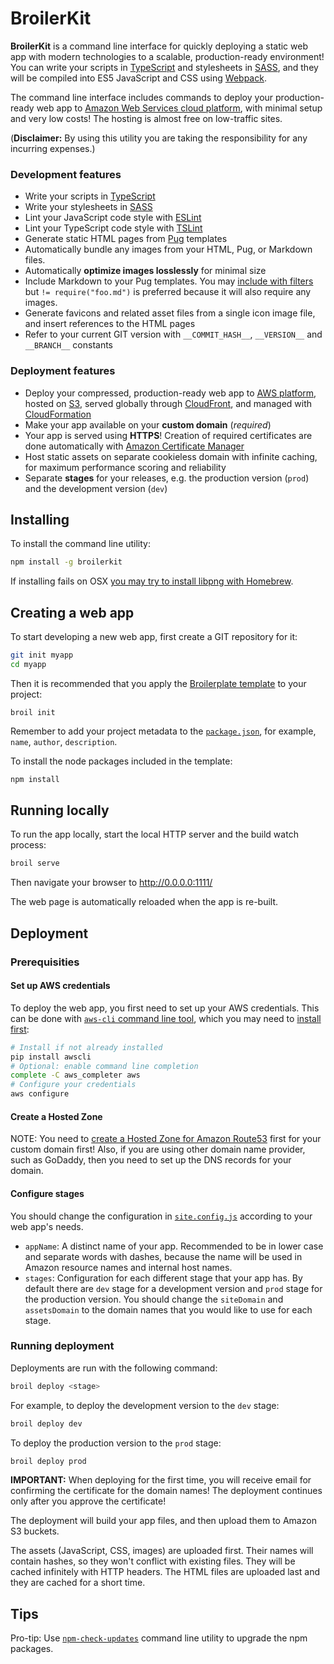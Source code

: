 # BroilerKit

**BroilerKit** is a command line interface for quickly deploying a static web app with modern technologies to a scalable, production-ready environment! You can write your scripts in [TypeScript](http://www.typescriptlang.org/) and stylesheets in [SASS](http://sass-lang.com/), and they will be compiled into ES5 JavaScript and CSS using [Webpack](https://webpack.js.org/).

The command line interface includes commands to deploy your production-ready web app to [Amazon Web Services cloud platform](https://aws.amazon.com/), with minimal setup and very low costs! The hosting is almost free on low-traffic sites.

(**Disclaimer:** By using this utility you are taking the responsibility for any incurring expenses.)

### Development features

- Write your scripts in [TypeScript](http://www.typescriptlang.org/)
- Write your stylesheets in [SASS](http://sass-lang.com/)
- Lint your JavaScript code style with [ESLint](http://eslint.org/)
- Lint your TypeScript code style with [TSLint](https://palantir.github.io/tslint/)
- Generate static HTML pages from [Pug](https://pugjs.org/) templates
- Automatically bundle any images from your HTML, Pug, or Markdown files.
- Automatically **optimize images losslessly** for minimal size
- Include Markdown to your Pug templates. You may [include with filters](https://pugjs.org/language/includes.html#including-filtered-text) but `!= require("foo.md")` is preferred because it will also require any images.
- Generate favicons and related asset files from a single icon image file, and insert references to the HTML pages
- Refer to your current GIT version with `__COMMIT_HASH__`, `__VERSION__` and `__BRANCH__` constants

### Deployment features

- Deploy your compressed, production-ready web app to [AWS platform](https://aws.amazon.com/), hosted on [S3](https://aws.amazon.com/s3/), served globally through [CloudFront](https://aws.amazon.com/cloudfront/), and managed with [CloudFormation](https://aws.amazon.com/cloudformation/)
- Make your app available on your **custom domain** (_required_)
- Your app is served using **HTTPS**! Creation of required certificates are done automatically with [Amazon Certificate Manager](https://aws.amazon.com/certificate-manager/)
- Host static assets on separate cookieless domain with infinite caching, for maximum performance scoring and reliability
- Separate **stages** for your releases, e.g. the production version (`prod`) and the development version (`dev`)

## Installing

To install the command line utility:

```bash
npm install -g broilerkit
```

If installing fails on OSX [you may try to install libpng with Homebrew](https://github.com/tcoopman/image-webpack-loader#libpng-issues).


## Creating a web app

To start developing a new web app, first create a GIT repository for it:

```bash
git init myapp
cd myapp
```

Then it is recommended that you apply the [Broilerplate template](https://github.com/ktkiiski/broilerplate.git) to your project:

```
broil init
```

Remember to add your project metadata to the [`package.json`](./package.json), for example, `name`, `author`, `description`.

To install the node packages included in the template:

```bash
npm install
```

## Running locally

To run the app locally, start the local HTTP server and the build watch process:

```bash
broil serve
```

Then navigate your browser to http://0.0.0.0:1111/

The web page is automatically reloaded when the app is re-built.


## Deployment

### Prerequisities

#### Set up AWS credentials

To deploy the web app, you first need to set up your AWS credentials.
This can be done with [`aws-cli` command line tool](https://github.com/aws/aws-cli), which you may need to [install first](http://docs.aws.amazon.com/cli/latest/userguide/installing.html):

```bash
# Install if not already installed
pip install awscli
# Optional: enable command line completion
complete -C aws_completer aws
# Configure your credentials
aws configure
```

#### Create a Hosted Zone

NOTE: You need to [create a Hosted Zone for Amazon Route53](http://docs.aws.amazon.com/AmazonS3/latest/dev/website-hosting-custom-domain-walkthrough.html#root-domain-walkthrough-switch-to-route53-as-dnsprovider) first for your custom domain first! Also, if you are using other domain name provider, such as GoDaddy, then you need to set up the DNS records for your domain.

#### Configure stages

You should change the configuration in [`site.config.js`](./site.config.js) according to your web app's needs.

- `appName`: A distinct name of your app. Recommended to be in lower case and separate words with dashes, because the name will be used in Amazon resource names and internal host names.
- `stages`: Configuration for each different stage that your app has. By default there are `dev` stage for a development version and `prod` stage for the production version. You should change the `siteDomain` and `assetsDomain` to the domain names that you would like to use for each stage.

### Running deployment

Deployments are run with the following command:

```bash
broil deploy <stage>
```

For example, to deploy the development version to the `dev` stage:

```bash
broil deploy dev
```

To deploy the production version to the `prod` stage:

```bash
broil deploy prod
```

**IMPORTANT:** When deploying for the first time, you will receive email for confirming the certificate for the domain names!
The deployment continues only after you approve the certificate!

The deployment will build your app files, and then upload them to Amazon S3 buckets.

The assets (JavaScript, CSS, images) are uploaded first. Their names will contain hashes, so they won't conflict with existing files.
They will be cached infinitely with HTTP headers.
The HTML files are uploaded last and they are cached for a short time.

## Tips

Pro-tip: Use [`npm-check-updates`](https://github.com/tjunnone/npm-check-updates) command line utility to upgrade the npm packages.

